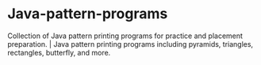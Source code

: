 # Java-pattern-programs
Collection of Java pattern printing programs for practice and placement preparation. | Java pattern printing programs including pyramids, triangles, rectangles, butterfly, and more.
